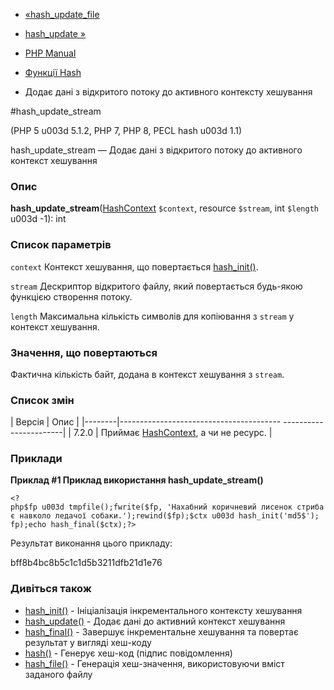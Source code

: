 - [«hash_update_file](function.hash-update-file.md)
- [hash_update »](function.hash-update.md)

- [PHP Manual](index.md)
- [Функції Hash](ref.hash.md)
- Додає дані з відкритого потоку до активного контексту хешування

#hash_update_stream

(PHP 5 u003d 5.1.2, PHP 7, PHP 8, PECL hash u003d 1.1)

hash_update_stream — Додає дані з відкритого потоку до активного
контекст хешування

### Опис

**hash_update_stream**([HashContext](class.hashcontext.md) `$context`,
resource `$stream`, int `$length` u003d -1): int

### Список параметрів

`context`
Контекст хешування, що повертається
[hash_init()](function.hash-init.md).

`stream`
Дескриптор відкритого файлу, який повертається будь-якою функцією створення потоку.

`length`
Максимальна кількість символів для копіювання з `stream` у контекст
хешування.

### Значення, що повертаються

Фактична кількість байт, додана в контекст хешування з
`stream`.

### Список змін

| Версія | Опис |
|--------|---------------------------------------- -----------------------|
| 7.2.0 | Приймає [HashContext](class.hashcontext.md), а чи не ресурс. |

### Приклади

**Приклад #1 Приклад використання **hash_update_stream()****

` <?php$fp u003d tmpfile();fwrite($fp, 'Нахабний коричневий лисенок стрибає навколо ледачої собаки.');rewind($fp);$ctx u003d hash_init('md5$'); fp);echo hash_final($ctx);?> `

Результат виконання цього прикладу:

bff8b4bc8b5c1c1d5b3211dfb21d1e76

### Дивіться також

- [hash_init()](function.hash-init.md) - Ініціалізація
інкрементального контексту хешування
- [hash_update()](function.hash-update.md) - Додає дані до
активний контекст хешування
- [hash_final()](function.hash-final.md) - Завершує інкрементальне
хешування та повертає результат у вигляді хеш-коду
- [hash()](function.hash.md) - Генерує хеш-код (підпис
повідомлення)
- [hash_file()](function.hash-file.md) - Генерація хеш-значення,
використовуючи вміст заданого файлу
